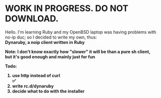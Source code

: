 
# WORK IN PROGRESS. DO NOT DOWNLOAD. 

Hello. I'm learning Ruby and my OpenBSD laptop was having problems with no-ip duc; so I decided to write my own, thus: <br> <strong> Dynaruby, a noip client written in Ruby <strong>

Note: I don't know exactly how "slower" it will be than a pure sh client, but it's good enough and mainly just for fun

Todo:
<ol>
  <li>use http instead of curl </li>✅
  <li>write rc.d/dynaruby</li>
  <li>decide what to do with the installer</li>
  
</ol>
